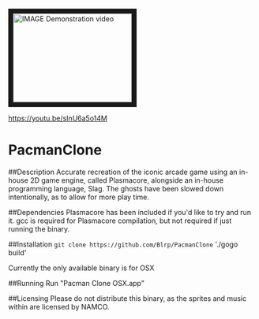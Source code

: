 <a href="http://www.youtube.com/watch?feature=player_embedded&v=sInU6a5o14M
" target="_blank"><img src="http://img.youtube.com/vi/sInU6a5o14M/0.jpg" 
alt="IMAGE Demonstration video" width="240" height="180" border="10" /></a>

https://youtu.be/sInU6a5o14M
# PacmanClone

##Description
Accurate recreation of the iconic arcade game using an in-house 2D game engine, called Plasmacore, alongside an in-house programming language, Slag. The ghosts have been slowed down intentionally, as to allow for more play time.

##Dependencies
Plasmacore has been included if you'd like to try and run it.
gcc is required for Plasmacore compilation, but not required if just running the binary.

##Installation
`git clone https://github.com/Blrp/PacmanClone`
'./gogo build'

Currently the only available binary is for OSX

##Running
Run "Pacman Clone OSX.app"

##Licensing
Please do not distribute this binary, as the sprites and music within are licensed by NAMCO.
